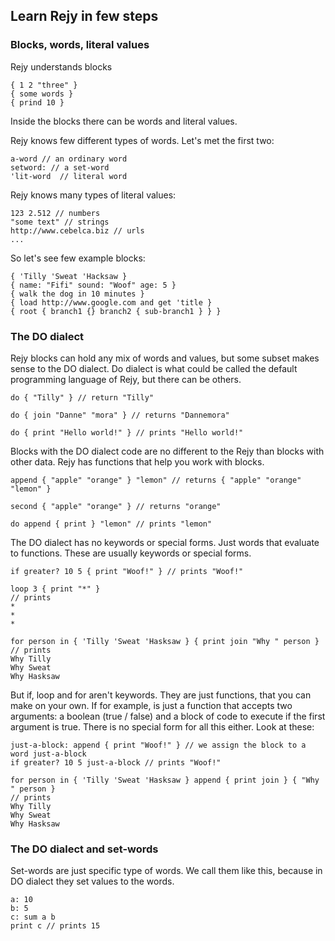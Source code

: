 ## Learn Rejy in few steps

### Blocks, words, literal values

Rejy understands blocks

    { 1 2 "three" }
    { some words }
    { prind 10 }
    
Inside the blocks there can be words and literal values.

Rejy knows few different types of words. Let's met the first two:

    a-word // an ordinary word
    setword: // a set-word
    'lit-word  // literal word
    
Rejy knows many types of literal values:

    123 2.512 // numbers
    "some text" // strings
    http://www.cebelca.biz // urls
    ...
    
So let's see few example blocks:

    { 'Tilly 'Sweat 'Hacksaw }
    { name: "Fifi" sound: "Woof" age: 5 }
    { walk the dog in 10 minutes }
    { load http://www.google.com and get 'title }
    { root { branch1 {} branch2 { sub-branch1 } } }

### The DO dialect

Rejy blocks can hold any mix of words and values, but some subset makes sense to the DO dialect. Do dialect is what could be called the default programming language of Rejy, but there can be others. 

    do { "Tilly" } // return "Tilly"

    do { join "Danne" "mora" } // returns "Dannemora"
    
    do { print "Hello world!" } // prints "Hello world!"
    
Blocks with the DO dialect code are no different to the Rejy than blocks with other data. Rejy has functions that help you work with blocks.
 
    append { "apple" "orange" } "lemon" // returns { "apple" "orange" "lemon" }
    
    second { "apple" "orange" } // returns "orange"
 
    do append { print } "lemon" // prints "lemon"

The DO dialect has no keywords or special forms. Just words that evaluate to functions. These are usually keywords or special forms.

    if greater? 10 5 { print "Woof!" } // prints "Woof!"
    
    loop 3 { print "*" } 
    // prints
    *
    *
    *
    
    for person in { 'Tilly 'Sweat 'Hasksaw } { print join "Why " person }
    // prints
    Why Tilly
    Why Sweat
    Why Hasksaw
   
But if, loop and for aren't keywords. They are just functions, that you can make on your own. If for example, is just a function that accepts two arguments: a boolean (true / false) and a block of code to execute if the first argument is true. There is no special form for all this either. Look at these:

    just-a-block: append { print "Woof!" } // we assign the block to a word just-a-block
    if greater? 10 5 just-a-block // prints "Woof!"
    
    for person in { 'Tilly 'Sweat 'Hasksaw } append { print join } { "Why " person }
    // prints
    Why Tilly
    Why Sweat
    Why Hasksaw
    
### The DO dialect and set-words

Set-words are just specific type of words. We call them like this, because in DO dialect they set values to the words.

    a: 10
    b: 5
    c: sum a b
    print c // prints 15
   
   
